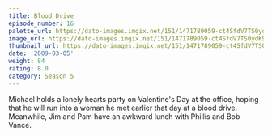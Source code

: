 ```yaml
---
title: Blood Drive
episode_number: 16
palette_url: https://dato-images.imgix.net/151/1471789059-ct4SfdV7TS0ydK9W9U9R3YpB3Xh.jpg?ixlib=rb-1.1.0&ch=DPR%2CWidth&auto=enhance&palette=json
image_url: https://dato-images.imgix.net/151/1471789059-ct4SfdV7TS0ydK9W9U9R3YpB3Xh.jpg?ixlib=rb-1.1.0&ch=DPR%2CWidth&auto=compress%2Cformat&w=500
thumbnail_url: https://dato-images.imgix.net/151/1471789059-ct4SfdV7TS0ydK9W9U9R3YpB3Xh.jpg?ixlib=rb-1.1.0&ch=DPR%2CWidth&auto=enhance&w=500&h=280&fit=crop&fm=jpg
date: '2009-03-05'
weight: 84
rating: 8.0
category: Season 5
---
```


Michael holds a lonely hearts party on Valentine's Day at the office, hoping that he will run into a woman he met earlier that day at a blood drive. Meanwhile, Jim and Pam have an awkward lunch with Phillis and Bob Vance.